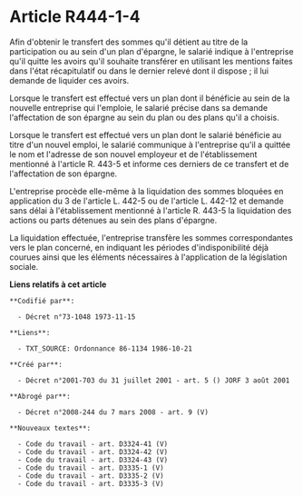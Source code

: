 # Article R444-1-4

Afin d'obtenir le transfert des sommes qu'il détient au titre de la participation ou au sein d'un plan d'épargne, le salarié
indique à l'entreprise qu'il quitte les avoirs qu'il souhaite transférer en utilisant les mentions faites dans l'état
récapitulatif ou dans le dernier relevé dont il dispose ; il lui demande de liquider ces avoirs.

Lorsque le transfert est effectué vers un plan dont il bénéficie au sein de la nouvelle entreprise qui l'emploie, le salarié
précise dans sa demande l'affectation de son épargne au sein du plan ou des plans qu'il a choisis.

Lorsque le transfert est effectué vers un plan dont le salarié bénéficie au titre d'un nouvel emploi, le salarié communique à
l'entreprise qu'il a quittée le nom et l'adresse de son nouvel employeur et de l'établissement mentionné à l'article R. 443-5
et informe ces derniers de ce transfert et de l'affectation de son épargne.

L'entreprise procède elle-même à la liquidation des sommes bloquées en application du 3 de l'article L. 442-5 ou de l'article
L. 442-12 et demande sans délai à l'établissement mentionné à l'article R. 443-5 la liquidation des actions ou parts détenues
au sein des plans d'épargne.

La liquidation effectuée, l'entreprise transfère les sommes correspondantes vers le plan concerné, en indiquant les périodes
d'indisponibilité déjà courues ainsi que les éléments nécessaires à l'application de la législation sociale.

**Liens relatifs à cet article**

	**Codifié par**:

	  - Décret n°73-1048 1973-11-15

	**Liens**:

	  - TXT_SOURCE: Ordonnance 86-1134 1986-10-21

	**Créé par**:

	  - Décret n°2001-703 du 31 juillet 2001 - art. 5 () JORF 3 août 2001

	**Abrogé par**:

	  - Décret n°2008-244 du 7 mars 2008 - art. 9 (V)

	**Nouveaux textes**:

	  - Code du travail - art. D3324-41 (V)
	  - Code du travail - art. D3324-42 (V)
	  - Code du travail - art. D3324-43 (V)
	  - Code du travail - art. D3335-1 (V)
	  - Code du travail - art. D3335-2 (V)
	  - Code du travail - art. D3335-3 (V)
